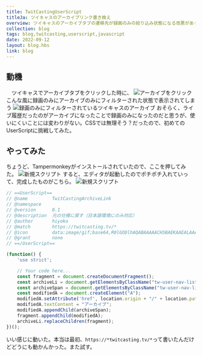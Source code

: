```yaml
---
title: TwitCastingUserScript
titleJa: ツイキャスのアーカイブリンク書き換え
overview: ツイキャスのアーカイブタブの遷移先が録画のみの絞り込み状態になる改悪があったので、戻した
collection: blog
tags: blog,twitcasting,userscript,javascript
date: 2022-09-12
layout: blog.hbs
link: blog
---
```


## 動機
　ツイキャスでアーカイブタブをクリックした時に、
![アーカイブをクリック](/assets/TwitCastingUserScript/clickArchive.png)
こんな風に録画のみにアーカイブのみにフィルターされた状態で表示されてしまう
![録画のみにフィルターされているツイキャスのアーカイブ](/assets/TwitCastingUserScript/filtered.png)
おそらく、ライブ履歴だったのがアーカイブになったことで録画のみになったのだと思うが、使いにくいことには変わりがない。CSSでは無理そう？だったので、初めてのUserScriptに挑戦してみた。

## やってみた
ちょうど、Tampermonkeyがインストールされていたので、ここを押してみた。
![新規スクリプト](/assets/TwitCastingUserScript/createNewScript.png)
すると、エディタが起動したのでポチポチ入れていって、完成したものがこちら。
![新規スクリプト](/assets/TwitCastingUserScript/editorDone.png)
```javascript
// ==UserScript==
// @name         TwitCastingArchiveLink
// @namespace
// @version      0.1
// @description  元の仕様に戻す（日本語環境にのみ対応）
// @author       hiyoko
// @match        https://twitcasting.tv/*
// @icon         data:image/gif;base64,R0lGODlhAQABAAAAACH5BAEKAAEALAAAAAABAAEAAAICTAEAOw==
// @grant        none
// ==/UserScript==

(function() {
    'use strict';

    // Your code here...
    const fragment = document.createDocumentFragment();
    const archiveLi = document.getElementsByClassName("tw-user-nav-list-item")[1];
    const archiveSpan = document.getElementsByClassName("tw-user-nav-list-count")[0];
    const modifiedA = document.createElement("A");
    modifiedA.setAttribute('href', location.origin + "/" + location.pathname.split("/",2)[1] +"/archive?type=history");
    modifiedA.textContent = "アーカイブ";
    modifiedA.appendChild(archiveSpan);
    fragment.appendChild(modifiedA);
    archiveLi.replaceChildren(fragment);
})();
```
いい感じに動いた。本当は最初、`https://*twitcasting.tv/*`って書いたんだけどどうにも動かんかった。また試す。